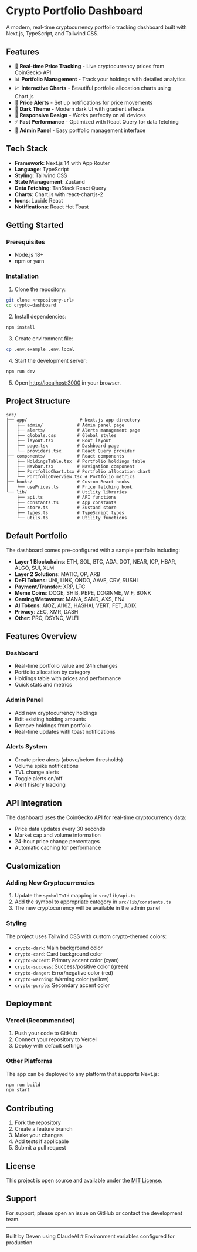 # Crypto Portfolio Dashboard

A modern, real-time cryptocurrency portfolio tracking dashboard built with Next.js, TypeScript, and Tailwind CSS.

## Features

- 🚀 **Real-time Price Tracking** - Live cryptocurrency prices from CoinGecko API
- 📊 **Portfolio Management** - Track your holdings with detailed analytics
- 📈 **Interactive Charts** - Beautiful portfolio allocation charts using Chart.js
- 🔔 **Price Alerts** - Set up notifications for price movements
- 🎨 **Dark Theme** - Modern dark UI with gradient effects
- 📱 **Responsive Design** - Works perfectly on all devices
- ⚡ **Fast Performance** - Optimized with React Query for data fetching
- 🔧 **Admin Panel** - Easy portfolio management interface

## Tech Stack

- **Framework**: Next.js 14 with App Router
- **Language**: TypeScript
- **Styling**: Tailwind CSS
- **State Management**: Zustand
- **Data Fetching**: TanStack React Query
- **Charts**: Chart.js with react-chartjs-2
- **Icons**: Lucide React
- **Notifications**: React Hot Toast

## Getting Started

### Prerequisites

- Node.js 18+ 
- npm or yarn

### Installation

1. Clone the repository:
```bash
git clone <repository-url>
cd crypto-dashboard
```

2. Install dependencies:
```bash
npm install
```

3. Create environment file:
```bash
cp .env.example .env.local
```

4. Start the development server:
```bash
npm run dev
```

5. Open [http://localhost:3000](http://localhost:3000) in your browser.

## Project Structure

```
src/
├── app/                    # Next.js app directory
│   ├── admin/             # Admin panel page
│   ├── alerts/            # Alerts management page
│   ├── globals.css        # Global styles
│   ├── layout.tsx         # Root layout
│   ├── page.tsx           # Dashboard page
│   └── providers.tsx      # React Query provider
├── components/            # React components
│   ├── HoldingsTable.tsx  # Portfolio holdings table
│   ├── Navbar.tsx         # Navigation component
│   ├── PortfolioChart.tsx # Portfolio allocation chart
│   └── PortfolioOverview.tsx # Portfolio metrics
├── hooks/                 # Custom React hooks
│   └── usePrices.ts       # Price fetching hook
└── lib/                   # Utility libraries
    ├── api.ts             # API functions
    ├── constants.ts       # App constants
    ├── store.ts           # Zustand store
    ├── types.ts           # TypeScript types
    └── utils.ts           # Utility functions
```

## Default Portfolio

The dashboard comes pre-configured with a sample portfolio including:

- **Layer 1 Blockchains**: ETH, SOL, BTC, ADA, DOT, NEAR, ICP, HBAR, ALGO, SUI, XLM
- **Layer 2 Solutions**: MATIC, OP, ARB
- **DeFi Tokens**: UNI, LINK, ONDO, AAVE, CRV, SUSHI
- **Payment/Transfer**: XRP, LTC
- **Meme Coins**: DOGE, SHIB, PEPE, DOGINME, WIF, BONK
- **Gaming/Metaverse**: MANA, SAND, AXS, ENJ
- **AI Tokens**: AIOZ, AI16Z, HASHAI, VERT, FET, AGIX
- **Privacy**: ZEC, XMR, DASH
- **Other**: PRO, DSYNC, WLFI

## Features Overview

### Dashboard
- Real-time portfolio value and 24h changes
- Portfolio allocation by category
- Holdings table with prices and performance
- Quick stats and metrics

### Admin Panel
- Add new cryptocurrency holdings
- Edit existing holding amounts
- Remove holdings from portfolio
- Real-time updates with toast notifications

### Alerts System
- Create price alerts (above/below thresholds)
- Volume spike notifications
- TVL change alerts
- Toggle alerts on/off
- Alert history tracking

## API Integration

The dashboard uses the CoinGecko API for real-time cryptocurrency data:

- Price data updates every 30 seconds
- Market cap and volume information
- 24-hour price change percentages
- Automatic caching for performance

## Customization

### Adding New Cryptocurrencies

1. Update the `symbolToId` mapping in `src/lib/api.ts`
2. Add the symbol to appropriate category in `src/lib/constants.ts`
3. The new cryptocurrency will be available in the admin panel

### Styling

The project uses Tailwind CSS with custom crypto-themed colors:

- `crypto-dark`: Main background color
- `crypto-card`: Card background color
- `crypto-accent`: Primary accent color (cyan)
- `crypto-success`: Success/positive color (green)
- `crypto-danger`: Error/negative color (red)
- `crypto-warning`: Warning color (yellow)
- `crypto-purple`: Secondary accent color

## Deployment

### Vercel (Recommended)

1. Push your code to GitHub
2. Connect your repository to Vercel
3. Deploy with default settings

### Other Platforms

The app can be deployed to any platform that supports Next.js:

```bash
npm run build
npm start
```

## Contributing

1. Fork the repository
2. Create a feature branch
3. Make your changes
4. Add tests if applicable
5. Submit a pull request

## License

This project is open source and available under the [MIT License](LICENSE).

## Support

For support, please open an issue on GitHub or contact the development team.

---

Built by Deven using ClaudeAI # Environment variables configured for production
